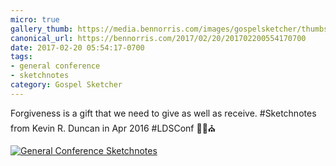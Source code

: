 ```yaml
---
micro: true
gallery_thumb: https://media.bennorris.com/images/gospelsketcher/thumbs/apr-16-1-duncan.jpg
canonical_url: https://bennorris.com/2017/02/20/201702200554170700
date: 2017-02-20 05:54:17-0700
tags:
- general conference
- sketchnotes
category: Gospel Sketcher
---
```


Forgiveness is a gift that we need to give as well as receive. #Sketchnotes from Kevin R. Duncan in Apr 2016 #LDSConf ✍🏼⛪️

[![General Conference Sketchnotes](https://media.bennorris.com/images/gospelsketcher/general-conference/apr-2016/apr-16-1-duncan.jpg)](https://media.bennorris.com/images/gospelsketcher/general-conference/apr-2016/apr-16-1-duncan.jpg)
